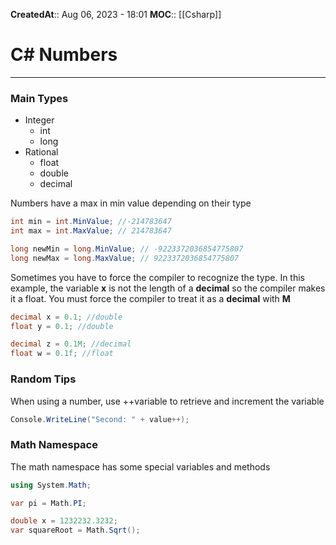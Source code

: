 **CreatedAt**:: Aug 06, 2023 - 18:01
**MOC**:: [[Csharp]]
# C# Numbers 
---
### Main Types
- Integer
	- int
	- long
- Rational
	- float
	- double
	- decimal

Numbers have a max in min value depending on their type
```csharp
int min = int.MinValue; //-214783647
int max = int.MaxValue; // 214783647

long newMin = long.MinValue; // -9223372036854775807
long newMax = long.MaxValue; // 9223372036854775807
```

Sometimes you have to force the compiler to recognize the type. In this example, the variable **x** is not the length of a **decimal** so the compiler makes it a float. You must force the compiler to treat it as a **decimal** with **M**

```csharp
decimal x = 0.1; //double
float y = 0.1; //double

decimal z = 0.1M; //decimal
float w = 0.1f; //float
```

### Random Tips
When using a number, use ++variable to retrieve and increment the variable
```csharp
Console.WriteLine("Second: " + value++);
```
### Math Namespace
The math namespace has some special variables and methods

```csharp
using System.Math;

var pi = Math.PI;

double x = 1232232.3232;
var squareRoot = Math.Sqrt();
```